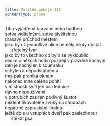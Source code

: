 ```yaml
---
title: Malátné pokoje III
contentType: prose
---
```


<section>

Tíha vyjádřená barvami nebo hudbou  
sotva viditelnými, sotva slyšitelnou  
drásavý průchod městem  
jako by už jednotlivé ulice neměly nikdy dostat  
     zřetelný tvar  
jako by to všechno co bylo se vykloubilo  
sedím o několik hodin později v prázdné kuchyni  
den je nachýlen k soumraku  
schýlen k nepodstatnému  
tma pak proniká oknem  
nakonec mne celého pohltí  
v místnosti svítí jen bílá lednice  
dávno nepoužívaná  
v potrubích zas ten podivný šustot  
neidentifikovatelné zvuky na chodbách  
nepatrné zapraskání linolea  
ještě dole u vstupních dveří pak zaslechnout  
     štěkot psa

</section>
